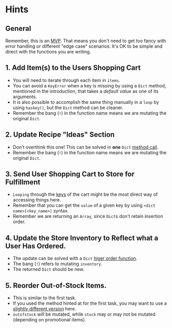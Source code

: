 # Hints

## General

Remember, this is an [MVP][mvp].
That means you don't need to get too fancy with error handling or different "edge case" scenarios.
It's OK to be simple and direct with the functions you are writing.


## 1. Add Item(s) to the Users Shopping Cart

- You will need to iterate through each item in `items`.
- You can avoid a `KeyError` when a key is missing by using a `Dict` method, mentioned in the introduction, that takes a _default value_ as one of its arguments.
- It is also possible to accomplish the same thing manually in a `loop` by using `haskey()`, but the `Dict` method can be cleaner.
- Remember the bang (`!`) in the function name means we are mutating the original `Dict`.

## 2. Update Recipe "Ideas" Section

- Don't overthink this one! This can be solved in **one** `Dict` [method call][merge].
- Remember the bang (`!`) in the function name means we are mutating the original `Dict`.

## 3. Send User Shopping Cart to Store for Fulfillment

- `Looping` through the [keys][keys] of the cart might be the most direct way of accessing things here.
- Remember that you can get the `value` of a given key by using `<dict name>[<key_name>]` syntax.
- Remember we are returning an `Array`, since `Dict`s don't retain insertion order.

## 4. Update the Store Inventory to Reflect what a User Has Ordered.

- The update can be solved with a `Dict` [higer order function][mergewith].
- The bang (`!`) refers to mutating `inventory`.
- The returned `Dict` should be new.

## 5. Reorder Out-of-Stock Items.

- This is similar to the first task.
- If you used the method hinted at for the first task, you may want to use a [slightly different version][get] here.
- `outofstock` will be mutated, while `stock` may or may not be mutated (depending on promotional items).

[dicts-docs]: https://docs.julialang.org/en/v1/base/collections/#Dictionaries
[keys]: https://docs.julialang.org/en/v1/base/collections/#Base.keys
[merge]: https://docs.julialang.org/en/v1/base/collections/#Base.merge!
[mvp]: https://en.wikipedia.org/wiki/Minimum_viable_product
[mergewith]: https://docs.julialang.org/en/v1/base/collections/#Base.mergewith!
[get]: https://docs.julialang.org/en/v1/base/collections/#Base.get!